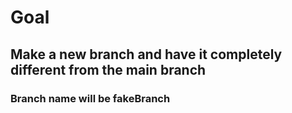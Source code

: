 # Goal
## Make a new branch and have it completely different from the main branch

### Branch name will be fakeBranch
